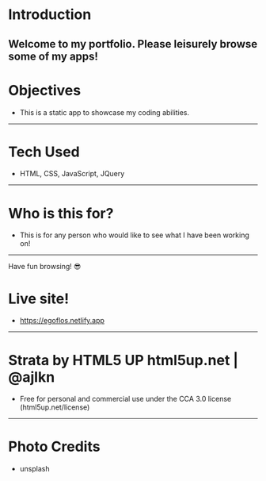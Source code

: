 # Introduction
Welcome to my portfolio. Please leisurely browse some of my apps! 
---

# Objectives
- This is a static app to showcase my coding abilities.
---

# Tech Used
- HTML, CSS, JavaScript, JQuery
---

# Who is this for? 
- This is for any person who would like to see what I have been working on! 
 ---
 
 Have fun browsing! 😎

 # Live site!
 - https://egoflos.netlify.app
 ---

 # Strata by HTML5 UP html5up.net | @ajlkn
 - Free for personal and commercial use under the CCA 3.0 license (html5up.net/license)
 ---

 # Photo Credits
 - unsplash
